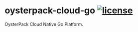 # oysterpack-cloud-go [![license](https://img.shields.io/badge/license-APACHE-blue.svg)](LICENSE)
OysterPack Cloud Native Go Platform. 

